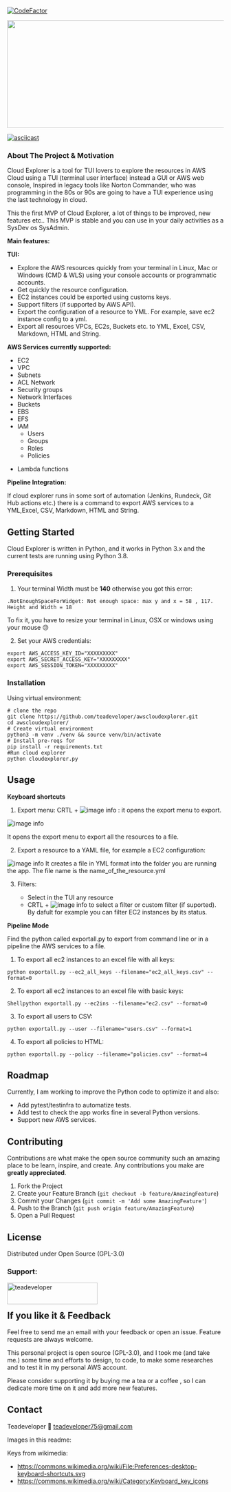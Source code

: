 [![CodeFactor](https://www.codefactor.io/repository/github/teadeveloper/awscloudexplorer/badge?s=e65ddad85c3e993c6ec4a68e3fe046d32e67e472)](https://www.codefactor.io/repository/github/teadeveloper/awscloudexplorer)


<p align="center">
<img src="images/logo.png" width="750" height="250">
</p> 

[![asciicast](https://asciinema.org/a/1IkBGa3DB0xKuhCmWtOjeoYSx.svg)](https://asciinema.org/a/1IkBGa3DB0xKuhCmWtOjeoYSx)


### About The Project & Motivation

Cloud Explorer is a tool for TUI lovers to explore the resources in AWS Cloud using a TUI (terminal user interface) instead a GUI or AWS web console, 
Inspired in legacy tools like Norton Commander,  who was programming in the 80s or 90s are going to have a TUI experience using the
last technology in cloud.

This the first MVP of Cloud Explorer, a lot of things to be improved, new features etc.. This MVP is stable and you can use in 
your daily activities as a SysDev os SysAdmin.

**Main features:**

**TUI:**

* Explore the AWS resources quickly from your terminal in Linux, Mac or Windows (CMD & WLS) using your console accounts or programmatic accounts.
* Get quickly the resource configuration.
* EC2 instances could be exported using customs keys.
* Support filters (if supported by AWS API).
* Export the configuration of a resource to YML. For example, save ec2 instance config to a yml.
* Export all resources VPCs, EC2s, Buckets etc. to YML, Excel, CSV, Markdown, HTML and String.

**AWS Services currently supported:**

- EC2
- VPC
- Subnets
- ACL Network
- Security groups
- Network Interfaces
- Buckets
- EBS
- EFS
- IAM
    - Users
    - Groups
    - Roles
    - Policies
    
* Lambda functions

**Pipeline Integration:**

If cloud explorer runs in some sort of automation (Jenkins, Rundeck, Git Hub actions etc.) there is a command to
export AWS services to a YML,Excel, CSV, Markdown, HTML and String.
  

<!-- GETTING STARTED -->
## Getting Started

Cloud Explorer is written in Python, and it works in Python 3.x and the current tests are running using Python 3.8.

### Prerequisites

1) Your terminal Width must be **140** otherwise you got this error:

```shell
.NotEnoughSpaceForWidget: Not enough space: max y and x = 58 , 117. Height and Width = 18 
```
To fix it, you have to resize your terminal in Linux, OSX or windows using your mouse :unamused:

2) Set your AWS credentials:

```shell
export AWS_ACCESS_KEY_ID="XXXXXXXXX"
export AWS_SECRET_ACCESS_KEY="XXXXXXXXX"
export AWS_SESSION_TOKEN="XXXXXXXXX"
```

### Installation

Using virtual environment:

```shell
# clone the repo
git clone https://github.com/teadeveloper/awscloudexplorer.git
cd awscloudexplorer/
# Create virtual environment
python3 -m venv ./venv && source venv/bin/activate
# Install pre-reqs for 
pip install -r requirements.txt
#Run cloud explorer
python cloudexplorer.py
```
<!-- USAGE EXAMPLES -->
## Usage

**Keyboard shortcuts**

1) Export menu: CRTL + ![image info](images/x.png) :  it opens the export menu to export.

![image info](images/exportall.png)

It opens the export menu to export all the resources to a file.



2) Export a resource to a YAML file, for example a EC2 configuration:

![image info](images/exporte.png)
It creates a file in YML format into the folder you are running the app. 
The file name is the name_of_the_resource.yml



3) Filters:

    - Select in the TUI any resource
    - CRTL + ![image info](images/f.png) to select a filter or custom filter (if suported). By dafult for example you
    can filter EC2 instances by its status.


**Pipeline Mode**

Find the python called exportall.py to export from command line or in a pipeline the AWS services to a file.

1. To export all ec2 instances to an excel file with all keys:

 ```shell
python exportall.py --ec2_all_keys --filename="ec2_all_keys.csv" --format=0
 ```
2. To export all ec2 instances to an excel file with basic keys:
```shell
Shellpython exportall.py --ec2ins --filename="ec2.csv" --format=0
```
3. To export all users to CSV:
```shell
python exportall.py --user --filename="users.csv" --format=1
```
   
4. To export all policies to HTML:

```shell
python exportall.py --policy --filename="policies.csv" --format=4
```

<!-- ROADMAP -->
## Roadmap

Currently, I am working to improve the Python code to optimize it and also:

* Add pytest/testinfra to automatize tests.
* Add test to check the app works fine in several Python versions.
* Support new AWS services.

<!-- CONTRIBUTING -->
## Contributing

Contributions are what make the open source community such an amazing place to be learn, inspire, and create. Any contributions you make are **greatly appreciated**.

1. Fork the Project
2. Create your Feature Branch (`git checkout -b feature/AmazingFeature`)
3. Commit your Changes (`git commit -m 'Add some AmazingFeature'`)
4. Push to the Branch (`git push origin feature/AmazingFeature`)
5. Open a Pull Request

<!-- LICENSE -->
## License

Distributed under Open Source (GPL-3.0)

<h3 align="left">Support:</h3>
<p><a href="https://www.buymeacoffee.com/teadeveloper"> <img align="left" src="https://cdn.buymeacoffee.com/buttons/v2/default-yellow.png" height="50" width="210" alt="teadeveloper" /></a></p><br><br>


## If you like it & Feedback

Feel free to send me an email with your feedback or open an issue. Feature requests are always welcome.

This personal project is open source (GPL-3.0), and I took me (and take me.) some time and efforts to design, to code, to make some researches and to test it in my personal AWS account. 

Please consider supporting it by buying me a tea or a coffee , so I can dedicate more time on it and add more new features.

<!-- CONTACT -->
## Contact

Teadeveloper
:email: teadeveloper75@gmail.com


Images in this readme:

Keys from wikimedia: 
- https://commons.wikimedia.org/wiki/File:Preferences-desktop-keyboard-shortcuts.svg
- https://commons.wikimedia.org/wiki/Category:Keyboard_key_icons




